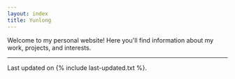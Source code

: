 ```yaml
---
layout: index
title: Yunlong
---
```


Welcome to my personal website! Here you'll find information about my work, projects, and interests.

---

Last updated on {% include last-updated.txt %}.
